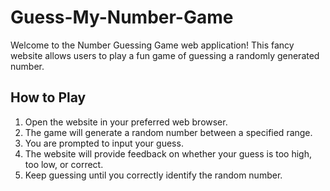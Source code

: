 # Guess-My-Number-Game

Welcome to the Number Guessing Game web application! This fancy website allows users to play a fun game of guessing a randomly generated number.

## How to Play

1. Open the website in your preferred web browser.
2. The game will generate a random number between a specified range.
3. You are prompted to input your guess.
4. The website will provide feedback on whether your guess is too high, too low, or correct.
5. Keep guessing until you correctly identify the random number.


